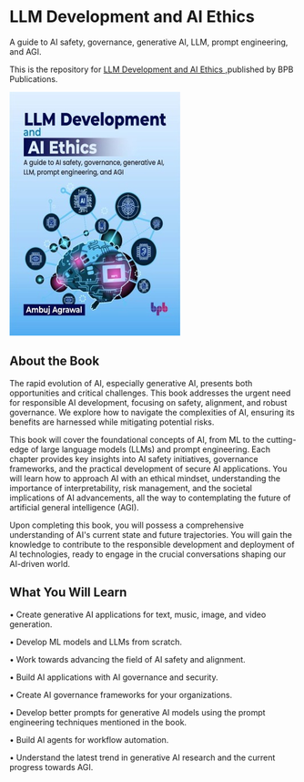 # LLM Development and AI Ethics

A guide to AI safety, governance, generative AI, LLM, prompt engineering, and AGI.

This is the repository for [LLM Development and AI Ethics
](https://bpbonline.com/products/llm-development-and-ai-ethics?_pos=1&_sid=7c8530a94&_ss=r&variant=44554609164488?variant=44554609164488),published by BPB Publications.

<img src="9789365894776.jpg">

## About the Book
The rapid evolution of AI, especially generative AI, presents both opportunities and critical challenges. This book addresses the urgent need for responsible AI development, focusing on safety, alignment, and robust governance. We explore how to navigate the complexities of AI, ensuring its benefits are harnessed while mitigating potential risks.

This book will cover the foundational concepts of AI, from ML to the cutting-edge of large language models (LLMs) and prompt engineering. Each chapter provides key insights into AI safety initiatives, governance frameworks, and the practical development of secure AI applications. You will learn how to approach AI with an ethical mindset, understanding the importance of interpretability, risk management, and the societal implications of AI advancements, all the way to contemplating the future of artificial general intelligence (AGI).

Upon completing this book, you will possess a comprehensive understanding of AI's current state and future trajectories. You will gain the knowledge to contribute to the responsible development and deployment of AI technologies, ready to engage in the crucial conversations shaping our AI-driven world.

## What You Will Learn
• Create generative AI applications for text, music, image, and video generation.

• Develop ML models and LLMs from scratch.

• Work towards advancing the field of AI safety and alignment.

• Build AI applications with AI governance and security.

• Create AI governance frameworks for your organizations.

• Develop better prompts for generative AI models using the prompt engineering techniques mentioned in the book.

• Build AI agents for workflow automation.

• Understand the latest trend in generative AI research and the current progress towards AGI.
